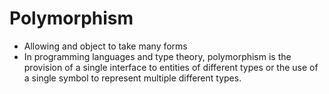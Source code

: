 # Polymorphism

* Allowing and object to take many forms
* In programming languages and type theory, polymorphism is the provision of a single interface to entities of different types 
or the use of a single symbol to represent multiple different types.
